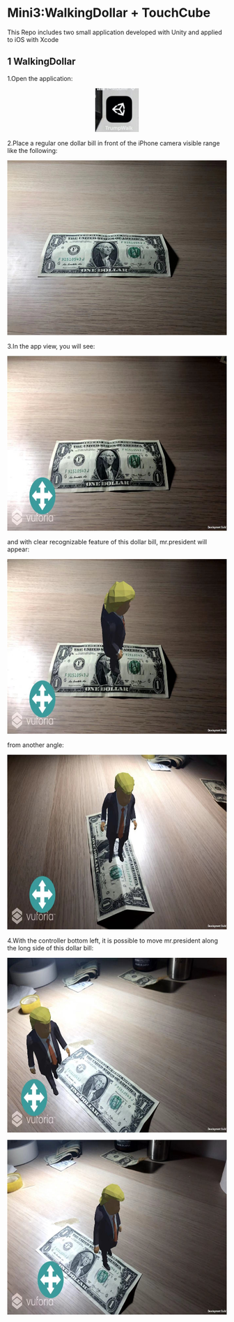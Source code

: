 # Mini3:WalkingDollar + TouchCube

This Repo includes two small application developed with Unity and applied to iOS with Xcode

## 1 WalkingDollar

1.Open the application:


<p align="center">
  <img width="100" height="100" src="/WalkingDollar/app2.jpeg">
</p>


2.Place a regular one dollar bill in front of the iPhone camera visible range like the following:

<p align="center">
  <img width="600" height="400" src="/WalkingDollar/dollar.jpeg">
</p>

3.In the app view, you will see:

<p align="center">
  <img width="600" height="400" src="/WalkingDollar/appView.jpeg">
</p>

and with clear recognizable feature of this dollar bill, mr.president will appear:

<p align="center">
  <img width="600" height="400" src="/WalkingDollar/detected.jpeg">
</p>


from another angle:

<p align="center">
  <img width="600" height="400" src="/WalkingDollar/detected_side.jpeg">
</p>

4.With the controller bottom left, it is possible to move mr.president along the long side of this dollar bill:

<p align="center">
  <img width="600" height="400" src="/WalkingDollar/walk1.jpeg">
</p>


<p align="center">
  <img width="600" height="400" src="/WalkingDollar/walk2.jpeg">
</p>

